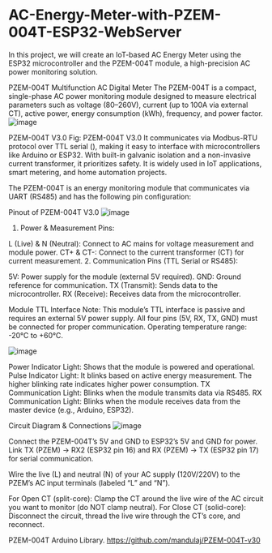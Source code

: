 # AC-Energy-Meter-with-PZEM-004T-ESP32-WebServer
In this project, we will create an IoT-based AC Energy Meter using the ESP32 microcontroller and the PZEM-004T module, a high-precision AC power monitoring solution.


PZEM-004T Multifunction AC Digital Meter
The PZEM-004T is a compact, single-phase AC power monitoring module designed to measure electrical parameters such as voltage (80–260V), current (up to 100A via external CT), active power, energy consumption (kWh), frequency, and power factor.
![image](https://github.com/user-attachments/assets/49ec5d0f-bdb4-4bf8-9212-0f19904b75e6)

PZEM-004T V3.0
Fig: PZEM-004T V3.0
It communicates via Modbus-RTU protocol over TTL serial (), making it easy to interface with microcontrollers like Arduino or ESP32. With built-in galvanic isolation and a non-invasive current transformer, it prioritizes safety. It is widely used in IoT applications, smart metering, and home automation projects.

The PZEM-004T is an energy monitoring module that communicates via UART (RS485) and has the following pin configuration:

Pinout of PZEM-004T V3.0
![image](https://github.com/user-attachments/assets/ab94f836-698d-4ad6-8132-105a265bcebd)


1. Power & Measurement Pins:

L (Live) & N (Neutral): Connect to AC mains for voltage measurement and module power.
CT+ & CT-: Connect to the current transformer (CT) for current measurement.
2. Communication Pins (TTL Serial or RS485):

5V: Power supply for the module (external 5V required).
GND: Ground reference for communication.
TX (Transmit): Sends data to the microcontroller.
RX (Receive): Receives data from the microcontroller.

Module TTL Interface Note: This module’s TTL interface is passive and requires an external 5V power supply. All four pins (5V, RX, TX, GND) must be connected for proper communication. Operating temperature range: -20°C to +60°C.


![image](https://github.com/user-attachments/assets/345af93b-ecd8-4096-b1b1-7ee73bba8dd9)

Power Indicator Light: Shows that the module is powered and operational.
Pulse Indicator Light: It blinks based on active energy measurement. The higher blinking rate indicates higher power consumption.
TX Communication Light: Blinks when the module transmits data via RS485.
RX Communication Light: Blinks when the module receives data from the master device (e.g., Arduino, ESP32).

Circuit Diagram & Connections
![image](https://github.com/user-attachments/assets/cc71001d-75c6-4fdb-aaea-cba12d38ccdd)

Connect the PZEM-004T’s 5V and GND to ESP32’s 5V and GND for power. Link TX (PZEM) → RX2 (ESP32 pin 16) and RX (PZEM) → TX (ESP32 pin 17) for serial communication.

Wire the live (L) and neutral (N) of your AC supply (120V/220V) to the PZEM’s AC input terminals (labeled “L” and “N”).

For Open CT (split-core): Clamp the CT around the live wire of the AC circuit you want to monitor (do NOT clamp neutral).
For Close CT (solid-core): Disconnect the circuit, thread the live wire through the CT’s core, and reconnect.


PZEM-004T Arduino Library. 
https://github.com/mandulaj/PZEM-004T-v30


